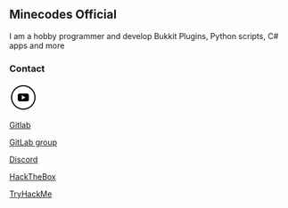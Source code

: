 ## Minecodes Official

I am a hobby programmer and develop Bukkit Plugins, Python scripts, C# apps and more

### Contact

[![Youtube](https://raw.githubusercontent.com/Minecodes/Minecodes/master/img/YoutubeIcon.png)](https://youtube.com/c/Minecodes)

[Gitlab](https://gitlab.com/Minecodes13)

[GitLab group](https://gitlab.com/minecodes-codes)

[Discord](https://discord.gg/QKxt6z3)

[HackTheBox](https://www.hackthebox.eu/home/users/profile/492044)

[TryHackMe](https://tryhackme.com/p/Minecodes)
